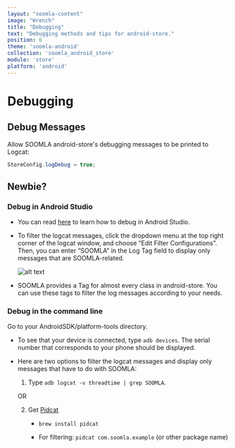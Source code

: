 ```yaml
---
layout: "soomla-content"
image: "Wrench"
title: "Debugging"
text: "Debugging methods and tips for android-store."
position: 6
theme: 'soomla-android'
collection: 'soomla_android_store'
module: 'store'
platform: 'android'
---
```


# Debugging

## Debug Messages

Allow SOOMLA android-store's debugging messages to be printed to Logcat:

``` java
StoreConfig.logDebug = true;
```

## Newbie?

### Debug in Android Studio

- You can read [here](https://developer.android.com/sdk/installing/studio-debug.html) to learn how to debug in Android Studio.

- To filter the logcat messages, click the dropdown menu at the top right corner of the logcat window, and choose “Edit Filter Configurations”. Then, you can enter “SOOMLA” in the Log Tag field to display only messages that are SOOMLA-related.

    ![alt text](/img/tutorial_img/android_debugging/logcatFilter.png "Debugging")

- SOOMLA provides a Tag for almost every class in android-store. You can use these tags to filter the log messages according to your needs.

### Debug in the command line

Go to your AndroidSDK/platform-tools directory.

- To see that your device is connected, type `adb devices`. The serial number that corresponds to your phone should be displayed.

- Here are two options to filter the logcat messages and display only messages that have to do with SOOMLA:


   1. Type `adb logcat -v threadtime | grep SOOMLA`.

    OR

   2. Get [Pidcat](https://github.com/JakeWharton/pidcat)

       - `brew install pidcat`

       - For filtering: `pidcat com.soomla.example` (or other package name)
